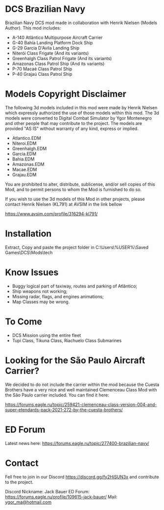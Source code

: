 # DCS Brazilian Navy
Brazilian Navy DCS mod made in collaboration with Henrik Nielsen (Models Author). This mod includes:

- A-140 Atlântico Multipurpose Aircraft Carrier 
- G-40 Bahía Landing Platform Dock Ship
- G-29 Garcia D'Avila Landing Ship
- Niterói Class Frigate (And its variants)
- Greenhalgh Class Patrol Frigate (And its variants)
- Amazonas Class Patrol Ship (And its variants)
- P-70 Macaé Class Patrol Ship
- P-40 Grajaú Class Patrol Ship

# Models Copyright Disclaimer
The following 3d models included in this mod were made by Henrik Nielsen which expressly authorized the use of those models within this mod. The 3d models were converted to Digital Combat Simulator by Ygor Montenegro and other people that may contribute to the project. The models are provided "AS IS" without warranty of any kind, express or implied.

- Atlantico.EDM
- Niteroi.EDM
- Greenhalgh.EDM
- Garcia.EDM
- Bahia.EDM
- Amazonas.EDM
- Macae.EDM
- Grajau.EDM

You are prohibited to alter, distribute, sublicense, and/or sell copies of this Mod, and to permit persons to whom the Mod is furnished to do so.

If you wish to use the 3d models of this Mod in other projects, please contact Henrik Nielsen (KL791) at AVSIM in the link bellow

https://www.avsim.com/profile/316294-kl791/

# Installation
Extract, Copy and paste the project folder in C:\Users\\%USER%\Saved Games\DCS\Mods\tech

# Know Issues
- Buggy logical part of taxiway, routes and parking of Atlântico;
- Ship weapons not working;
- Missing radar, flags, and engines animations;
- Map Classes may be wrong.

# To Come
- DCS Mission using the entire fleet
- Tupi Class, Tikuna Class, Riachuelo Class Submarines

# Looking for the São Paulo Aircraft Carrier?
We decided to do not include the carrier within the mod because the Cuesta Brothers have a very nice and well maintained Clemenceau Class Mod with the São Paulo carrier included. You can find it here:

https://forums.eagle.ru/topic/259421-clemenceau-class-version-004-and-super-etendards-pack-2021-272-by-the-cuesta-brothers/

# ED Forum
Latest news here: https://forums.eagle.ru/topic/277400-brazilian-navy/

# Contact
Fell free to join in our Discord https://discord.gg/fy2HjSUN3x and contribute to the project.

Discord Nickname: Jack Bauer
ED Forum: https://forums.eagle.ru/profile/109615-jack-bauer/
Mail: ygor_ma@hotmail.com
